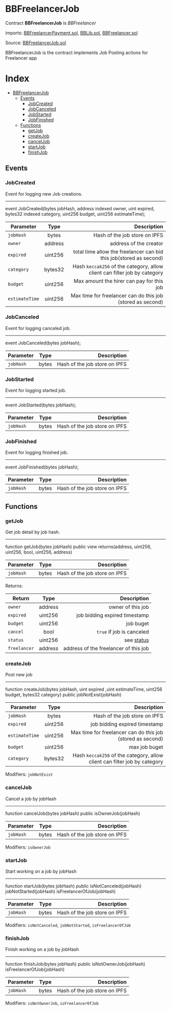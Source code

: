 # BBFreelancerJob

Contract **BBFreelancerJob** is *BBFreelancer* 

imports: [BBFreelancerPayment.sol](../../src/contracts/BBFreelancerPayment.sol), [BBLib.sol](../../src/contracts/BBLib.sol), [BBFreelancer.sol](../../src/contracts/BBFreelancer.sol)

Source: [BBFreelancerJob.sol](../../src/contracts/BBFreelancerJob.sol)

BBFreelancerJob is the contract implements Job Posting actions for Freelancer app

Index
=================

   * [BBFreelancerJob](#bbfreelancerjob)
      * [Events](#events)
         * [JobCreated](#jobcreated)
         * [JobCanceled](#jobcanceled)
         * [JobStarted](#jobstarted)
         * [JobFinished](#jobfinished)
      * [Functions](#functions)
         * [getJob](#getjob)
         * [createJob](#createjob)
         * [cancelJob](#canceljob)
         * [startJob](#startjob)
         * [finishJob](#finishjob)

## Events

### JobCreated
Event for logging new Job creations.

---
event JobCreated(bytes jobHash, address indexed owner, uint expired, bytes32 indexed category, uint256  budget, uint256 estimateTime);

| Parameter     | Type          | Description                 |
| ------------- |:-------------:| ---------------------------:|
| `jobHash`       | bytes          | Hash of the job store on IPFS|
| `owner`         | address          |  address of the creator|
| `expired`           | uint256          |  total time allow the freelancer can bid this job(stored as second)|
| `category`       | bytes32          |  Hash `keccak256` of the category, allow client can filter job by category|
| `budget`       | uint256          |  Max amount the hirer can pay for this job|
| `estimateTime`       | uint256          |  Max time for freelancer can do this job (stored as second)|

### JobCanceled
Event for logging canceled job.

---
event JobCanceled(bytes jobHash);


| Parameter     | Type          | Description                 |
| ------------- |:-------------:| ---------------------------:|
| `jobHash`       | bytes          | Hash of the job store on IPFS|

### JobStarted
Event for logging started job.

---
event JobStarted(bytes jobHash);


| Parameter     | Type          | Description                 |
| ------------- |:-------------:| ---------------------------:|
| `jobHash`       | bytes          | Hash of the job store on IPFS|

### JobFinished
Event for logging finished job.

---
event JobFinished(bytes jobHash);


| Parameter     | Type          | Description                 |
| ------------- |:-------------:| ---------------------------:|
| `jobHash`       | bytes          | Hash of the job store on IPFS|

## Functions

### getJob
Get job detail by job hash.

---
function getJob(bytes jobHash) public view returns(address, uint256, uint256, bool, uint256, address)

| Parameter     | Type          | Description                 |
| ------------- |:-------------:| ---------------------------:|
| `jobHash`       | bytes          | Hash of the job store on IPFS|

Returns:

| Return     | Type          | Description                 |
| ------------- |:-------------:| ---------------------------:|
| `owner`       | address          | owner of this job|
| `expired`       | uint256          | job bidding expired timestamp|
| `budget`       | uint256          | job buget|
| `cancel`       | bool          | `true` if job is canceled|
| `status`       | uint256          | see [status](#status)|
| `freelancer`       | address          | address of the freelancer of this job|


### createJob
Post new job

---
function createJob(bytes jobHash, uint expired ,uint estimateTime, uint256 budget, bytes32 category) public 
  jobNotExist(jobHash)


| Parameter     | Type          | Description                 |
| ------------- |:-------------:| ---------------------------:|
| `jobHash`       | bytes          | Hash of the job store on IPFS|
| `expired`       | uint256          | job bidding expired timestamp|
| `estimateTime`       | uint256          |  Max time for freelancer can do this job (stored as second)|
| `budget`       | uint256          | max job buget|
| `category`       | bytes32          | Hash `keccak256` of the category, allow client can filter job by category|

Modifiers: `jobNotExist`


### cancelJob
Cancel a job by jobHash

---
function cancelJob(bytes jobHash) public 
  isOwnerJob(jobHash)


| Parameter     | Type          | Description                 |
| ------------- |:-------------:| ---------------------------:|
| `jobHash`       | bytes          | Hash of the job store on IPFS|

Modifiers: `isOwnerJob`


### startJob
Start working on a job by jobHash

---
function startJob(bytes jobHash) public 
  isNotCanceled(jobHash)
  jobNotStarted(jobHash)
  isFreelancerOfJob(jobHash)


| Parameter     | Type          | Description                 |
| ------------- |:-------------:| ---------------------------:|
| `jobHash`       | bytes          | Hash of the job store on IPFS|

Modifiers: `isNotCanceled`, `jobNotStarted`, `isFreelancerOfJob`


### finishJob
Finish working on a job by jobHash

---
function finishJob(bytes jobHash) public 
  isNotOwnerJob(jobHash) 
  isFreelancerOfJob(jobHash) 


| Parameter     | Type          | Description                 |
| ------------- |:-------------:| ---------------------------:|
| `jobHash`       | bytes          | Hash of the job store on IPFS|

Modifiers: `isNotOwnerJob`, `isFreelancerOfJob`






